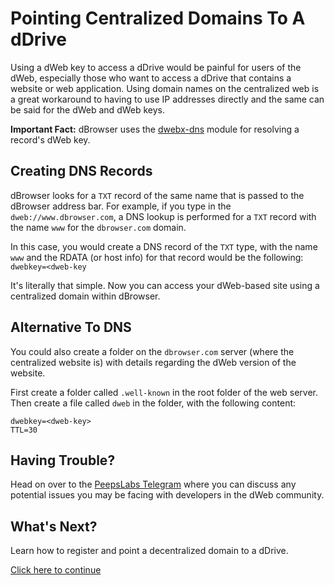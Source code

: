 # Pointing Centralized Domains To A dDrive

Using a dWeb key to access a dDrive would be painful for users of the dWeb, especially those who want to access a dDrive that contains a website or web application. Using domain names on the centralized web is a great workaround to having to use IP addresses directly and the same can be said for the dWeb and dWeb keys.

**Important Fact:** dBrowser uses the [dwebx-dns](https://github.com/distributedweb/dwebx-dns) module for resolving a record's dWeb key.

## Creating DNS Records
dBrowser looks for a `TXT` record of the same name that is passed to the dBrowser address bar. For example, if you type in the `dweb://www.dbrowser.com`, a DNS lookup is performed for a `TXT` record with the name `www` for the `dbrowser.com` domain. 

In this case, you would create a DNS record of the `TXT` type, with the name `www` and the RDATA (or host info) for that record would be the following:
`dwebkey=<dweb-key`

It's literally that simple. Now you can access your dWeb-based site using a centralized domain within dBrowser.

## Alternative To DNS
You could also create a folder on the `dbrowser.com` server (where the centralized website is) with details regarding the dWeb version of the website.

First create a folder called `.well-known` in the root folder of the web server. Then create a file called `dweb` in the folder, with the following content:

```
dwebkey=<dweb-key>
TTL=30
```

## Having Trouble?
Head on over to the [PeepsLabs Telegram](https://t.me/peepslabs) where you can discuss any potential issues you may be facing with developers in the dWeb community.

## What's Next?
Learn how to register and point a decentralized domain to a dDrive.

[Click here to continue](registering-and-pointing-a-decentralized-domain.md)